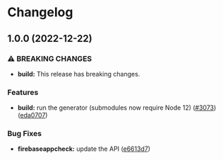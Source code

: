 # Changelog

## 1.0.0 (2022-12-22)


### ⚠ BREAKING CHANGES

* **build:** This release has breaking changes.

### Features

* **build:** run the generator (submodules now require Node 12) ([#3073](https://github.com/googleapis/google-api-nodejs-client/issues/3073)) ([eda0707](https://github.com/googleapis/google-api-nodejs-client/commit/eda07079dadab46a80b6f9ede618f4f43030169e))


### Bug Fixes

* **firebaseappcheck:** update the API ([e6613d7](https://github.com/googleapis/google-api-nodejs-client/commit/e6613d750866d2a86cc882a14901f6be85d5522d))
